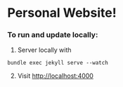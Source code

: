 # Personal Website!

### To run and update locally:
1. Server locally with
```
bundle exec jekyll serve --watch
```
2. Visit [http://localhost:4000](http://localhost:4000)

